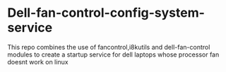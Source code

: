 # Dell-fan-control-config-system-service
 This repo combines the use of fancontrol,i8kutils and dell-fan-control modules to create a startup service for dell laptops whose processor fan doesnt work on linux

